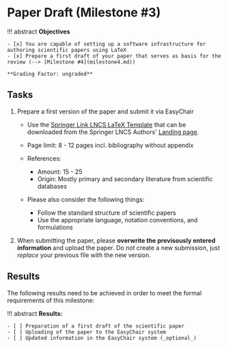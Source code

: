 # Paper Draft (Milestone #3)

<!-- !!! question
    This milstone will be graded with factor: **1** -->

!!! abstract
    **Objectives**

    - [x] You are capable of setting up a software infrastructure for authoring scientific papers using LaTeX 
    - [x] Prepare a first draft of your paper that serves as basis for the review (--> [Milestone #4](milestone4.md))  
    
    **Grading Factor: ungraded**


## Tasks

1. Prepare a first version of the paper and submit it via EasyChair

    - Use the [Springer Link LNCS LaTeX Template](ftp://ftp.springernature.com/cs-proceeding/llncs/llncs2e.zip) that can be downloaded from the Springer LNCS Authors' [Landing page](https://www.springer.com/gp/computer-science/lncs/conference-proceedings-guidelines).

    - Page limit: 8 - 12 pages incl. bibliography without appendix
    - References: 
        - Amount: 15 - 25 
        - Origin: Mostly primary and secondary literature from scientific databases
    - Please also consider the following things:
        - Follow the standard structure of scientific papers
        - Use the appropriate language, notation conventions, and formulations


2. When submitting the paper, please **overwrite the previsously entered information** and upload the paper. Do *not* create a new submission, just *replace* your previous file with the new version.




## Results

The following results need to be achieved in order to meet the formal requirements of this milestone:

!!! abstract
    __Results:__

    - [ ] Preparation of a first draft of the scientific paper
    - [ ] Uploading of the paper to the EasyChair system
    - [ ] Updated information in the EasyChair system (_optional_)

